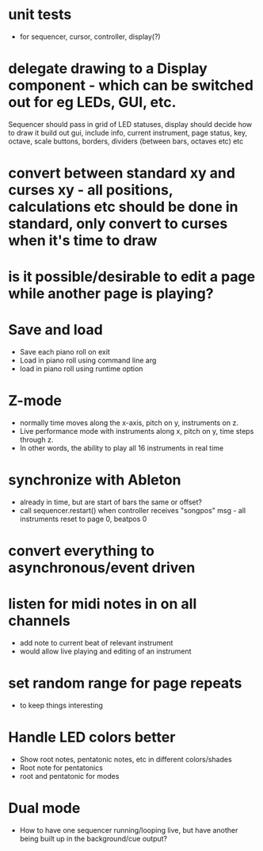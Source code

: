
# unit tests
- for sequencer, cursor, controller, display(?)

# delegate drawing to a Display component - which can be switched out for eg LEDs, GUI, etc.
  Sequencer should pass in grid of LED statuses, display should decide how to draw it
  build out gui, include
    info, current instrument, page status, key, octave, scale
    buttons,
    borders, dividers (between bars, octaves etc)
    etc


# convert between standard xy and curses xy - all positions, calculations etc should be done in standard, only convert to curses when it's time to draw

# is it possible/desirable to edit a page while another page is playing?

# Save and load
- Save each piano roll on exit
- Load in piano roll using command line arg
- load in piano roll using runtime option

# Z-mode
- normally time moves along the x-axis, pitch on y, instruments on z.
- Live performance mode with instruments along x, pitch on y, time steps through z.
- In other words, the ability to play all 16 instruments in real time

# synchronize with Ableton
- already in time, but are start of bars the same or offset?
- call sequencer.restart() when controller receives "songpos" msg - all instruments reset to page 0, beatpos 0

# convert everything to asynchronous/event driven

# listen for midi notes in on all channels
- add note to current beat of relevant instrument
- would allow live playing and editing of an instrument

# set random range for page repeats
- to keep things interesting

# Handle LED colors better
- Show root notes, pentatonic notes, etc in different colors/shades
-  Root note for pentatonics
-  root and pentatonic for modes

# Dual mode
- How to have one sequencer running/looping live, but have another being built up in the background/cue output?
